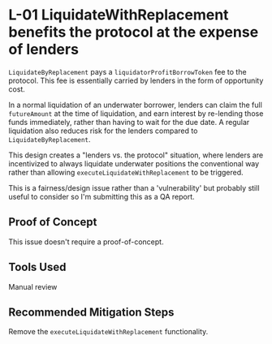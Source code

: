 # L-01 LiquidateWithReplacement benefits the protocol at the expense of lenders

`LiquidateByReplacement` pays a `liquidatorProfitBorrowToken` fee to the protocol. This fee is essentially carried by lenders in the form of opportunity cost.

In a normal liquidation of an underwater borrower, lenders can claim the full `futureAmount` at the time of liquidation, and earn interest by re-lending those funds immediately, rather than having to wait for the due date. A regular liquidation also reduces risk for the lenders compared to `LiquidateByReplacement`.

This design creates a "lenders vs. the protocol" situation, where lenders are incentivized to always liquidate underwater positions the conventional way rather than allowing `executeLiquidateWithReplacement` to be triggered.

This is a fairness/design issue rather than a 'vulnerability' but probably still useful to consider so I'm submitting this as a QA report.

## Proof of Concept

This issue doesn't require a proof-of-concept. 

## Tools Used

Manual review

## Recommended Mitigation Steps

Remove the `executeLiquidateWithReplacement` functionality.